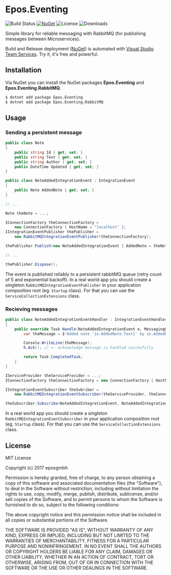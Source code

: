 # Epos.Eventing

![Build Status](https://eposgmbh.visualstudio.com/_apis/public/build/definitions/25d5aae4-7b25-4a62-b533-5682b0d20fe1/7/badge)
[![NuGet](https://img.shields.io/nuget/v/Epos.Eventing.svg)](https://www.nuget.org/packages/Epos.Eventing/)
![License](https://img.shields.io/badge/license-MIT-blue.svg)
![Downloads](https://img.shields.io/nuget/dt/Epos.Eventing.svg)

Simple library for reliable messaging with RabbitMQ (for publishing messages between Microservices).

Build and Release deployment ([NuGet](https://www.nuget.org/)) is automated with
[Visual Studio Team Services](https://www.visualstudio.com/team-services). Try it, it's free and powerful.

## Installation

Via NuGet you can install the NuGet packages **Epos.Eventing** and **Epos.Eventing.RabbitMQ**.

```bash
$ dotnet add package Epos.Eventing
$ dotnet add package Epos.Eventing.RabbitMQ
```

## Usage

### Sending a persistent message

```csharp
public class Note
{
    public string Id { get; set; }
    public string Text { get; set; }
    public string Author { get; set; }
    public DateTime Updated { get; set; }
}

public class NoteAddedIntegrationEvent : IntegrationEvent
{
    public Note AddedNote { get; set; }
}

// ...

Note theNote = ...;

IConnectionFactory theConnectionFactory =
    new ConnectionFactory { HostName = "localhost" };
IIntegrationEventPublisher thePublisher =
    new RabbitMQIntegrationEventPublisher(theConnectionFactory);

thePublisher.Publish(new NoteAddedIntegrationEvent { AddedNote = theNote });

// ...

thePublisher.Dispose();
```

The event is published reliably to a persistent rabbitMQ queue (retry count of 5 and exponential backoff). In a real world app you should create a singleton `RabbitMQIntegrationEventPublisher` in your application composition root (eg. `Startup` class). For that you can use the `ServiceCollectionExtensions` class.

### Recieving messages

```csharp
public class NoteAddedIntegrationEventHandler : IntegrationEventHandler<NoteAddedIntegrationEvent>
{
    public override Task Handle(NoteAddedIntegrationEvent e, MessagingHelper h) {
        var theMessage = $"Added note '{e.AddedNote.Text}' by {e.AddedNote.Author}.";

        Console.WriteLine(theMessage);
        h.Ack(); // <- acknowledge message is handled succesfully

        return Task.CompletedTask;
    }
}

IServiceProvider theServiceProvider = ...;
IConnectionFactory theConnectionFactory = new ConnectionFactory { HostName = "localhost" };

IIntegrationEventSubscriber theSubriber =
    new RabbitMQIntegrationEventSubscriber(theServiceProvider, theConnectionFactory);

theSubscriber.Subscribe<NoteAddedIntegrationEvent, NoteAddedIntegrationEventHandler>();
```

In a real world app you should create a singleton `RabbitMQIntegrationEventSubscriber` in your application composition root (eg. `Startup` class). For that you can use the `ServiceCollectionExtensions` class.

## License

MIT License

Copyright (c) 2017 eposgmbh

Permission is hereby granted, free of charge, to any person obtaining a copy
of this software and associated documentation files (the "Software"), to deal
in the Software without restriction, including without limitation the rights
to use, copy, modify, merge, publish, distribute, sublicense, and/or sell
copies of the Software, and to permit persons to whom the Software is
furnished to do so, subject to the following conditions:

The above copyright notice and this permission notice shall be included in all
copies or substantial portions of the Software.

THE SOFTWARE IS PROVIDED "AS IS", WITHOUT WARRANTY OF ANY KIND, EXPRESS OR
IMPLIED, INCLUDING BUT NOT LIMITED TO THE WARRANTIES OF MERCHANTABILITY,
FITNESS FOR A PARTICULAR PURPOSE AND NONINFRINGEMENT. IN NO EVENT SHALL THE
AUTHORS OR COPYRIGHT HOLDERS BE LIABLE FOR ANY CLAIM, DAMAGES OR OTHER
LIABILITY, WHETHER IN AN ACTION OF CONTRACT, TORT OR OTHERWISE, ARISING FROM,
OUT OF OR IN CONNECTION WITH THE SOFTWARE OR THE USE OR OTHER DEALINGS IN THE
SOFTWARE.
